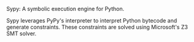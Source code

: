 Sypy: A symbolic execution engine for Python.

Sypy leverages PyPy's interpreter to interpret Python bytecode and generate constraints. These constraints are solved using
Microsoft's Z3 SMT solver.
